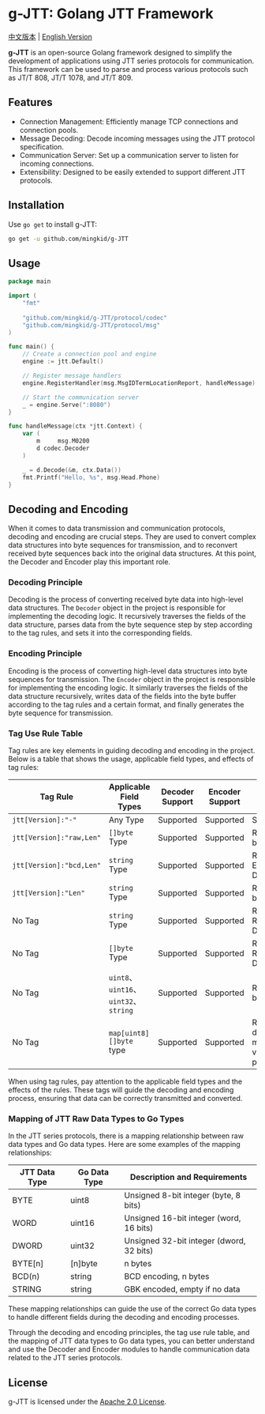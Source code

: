 # g-JTT: Golang JTT Framework

[中文版本](doc/Chinese.md) | [English Version](README.md)

**g-JTT** is an open-source Golang framework designed to simplify the development of applications using JTT series protocols for communication. This framework can be used to parse and process various protocols such as JT/T 808, JT/T 1078, and JT/T 809.

## Features
- Connection Management: Efficiently manage TCP connections and connection pools.
- Message Decoding: Decode incoming messages using the JTT protocol specification.
- Communication Server: Set up a communication server to listen for incoming connections.
- Extensibility: Designed to be easily extended to support different JTT protocols.

## Installation
Use `go get` to install g-JTT:
```bash
go get -u github.com/mingkid/g-JTT
```

## Usage
```go
package main

import (
	"fmt"
	
	"github.com/mingkid/g-JTT/protocol/codec"
	"github.com/mingkid/g-JTT/protocol/msg"
)

func main() {
	// Create a connection pool and engine
	engine := jtt.Default()

	// Register message handlers
	engine.RegisterHandler(msg.MsgIDTermLocationReport, handleMessage)

	// Start the communication server
	_ = engine.Serve(":8080")
}

func handleMessage(ctx *jtt.Context) {
	var (
		m     msg.M0200
		d codec.Decoder
	)

	_ = d.Decode(&m, ctx.Data())
	fmt.Printf("Hello, %s", msg.Head.Phone)
}
```

## Decoding and Encoding
When it comes to data transmission and communication protocols, decoding and encoding are crucial steps. They are used to convert complex data structures into byte sequences for transmission, and to reconvert received byte sequences back into the original data structures. At this point, the Decoder and Encoder play this important role.

### Decoding Principle

Decoding is the process of converting received byte data into high-level data structures. The `Decoder` object in the project is responsible for implementing the decoding logic. It recursively traverses the fields of the data structure, parses data from the byte sequence step by step according to the tag rules, and sets it into the corresponding fields.

### Encoding Principle

Encoding is the process of converting high-level data structures into byte sequences for transmission. The `Encoder` object in the project is responsible for implementing the encoding logic. It similarly traverses the fields of the data structure recursively, writes data of the fields into the byte buffer according to the tag rules and a certain format, and finally generates the byte sequence for transmission.

### Tag Use Rule Table

Tag rules are key elements in guiding decoding and encoding in the project. Below is a table that shows the usage, applicable field types, and effects of tag rules:

| Tag Rule                | Applicable Field Types             | Decoder Support | Encoder Support | Effect                              |
|-------------------------|------------------------------------|-----------------|-----------------|-------------------------------------|
| `jtt[Version]:"-"`       | Any Type                           | Supported       | Supported       | Skip Field                          |
| `jtt[Version]:"raw,Len"` | `[]byte` Type                      | Supported       | Supported       | Read Data by Length                 |
| `jtt[Version]:"bcd,Len"` | `string` Type                      | Supported       | Supported       | Read BCD Encoded Data               |
| `jtt[Version]:"Len"`     | `string` Type                      | Supported       | Supported       | Read Data by Length                 |
| No Tag                  | `string` Type                      | Supported       | Supported       | Read Remaining Data                 |
| No Tag                  | `[]byte` Type                      | Supported       | Supported       | Read Remaining Data                 |
| No Tag                  | `uint8`、`uint16`、`uint32`、`string` | Supported       | Supported       | Read Data by Type                   |
| No Tag                    | `map[uint8][]byte` type                    | Supported       | Supported       | Read and decode map key-value pairs |

When using tag rules, pay attention to the applicable field types and the effects of the rules. These tags will guide the decoding and encoding process, ensuring that data can be correctly transmitted and converted.

### Mapping of JTT Raw Data Types to Go Types

In the JTT series protocols, there is a mapping relationship between raw data types and Go data types. Here are some examples of the mapping relationships:

|   JTT Data Type   | Go Data Type |            Description and Requirements           |
| ----------------- |--------------| --------------------------------------------- |
| BYTE              | uint8        | Unsigned 8-bit integer (byte, 8 bits)         |
| WORD              | uint16       | Unsigned 16-bit integer (word, 16 bits)       |
| DWORD             | uint32       | Unsigned 32-bit integer (dword, 32 bits)      |
| BYTE[n]           | [n]byte      | n bytes                                      |
| BCD(n)            | string       | BCD encoding, n bytes                        |
| STRING            | string       | GBK encoded, empty if no data                |

These mapping relationships can guide the use of the correct Go data types to handle different fields during the decoding and encoding processes.

Through the decoding and encoding principles, the tag use rule table, and the mapping of JTT data types to Go data types, you can better understand and use the Decoder and Encoder modules to handle communication data related to the JTT series protocols.

## License
g-JTT is licensed under the [Apache 2.0 License](LICENSE).
